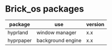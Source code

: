 # Brick_os packages

| package   | use               | version |
| --------- | ----------------- | ------- |
| hyprland  | window manager    | x.x     |
| hyprpaper | background engine | x.x     |
